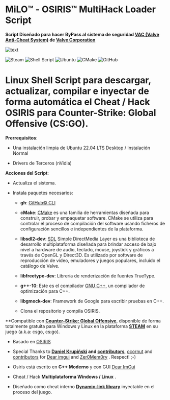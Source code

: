 # MiLO™ - OSIRIS™ MultiHack Loader Script
**Script Diseñado para hacer ByPass al sistema de seguridad [**VAC** (Valve Anti-Cheat System)](https://help.steampowered.com/es/faqs/view/571A-97DA-70E9-FF74) de [Valve Corporation](https://www.valvesoftware.com/)**

![text](https://www.ginx.tv/uploads/Shroud_csgo.jpg)

![Steam](https://img.shields.io/badge/steam-%23000000.svg?style=for-the-badge&logo=steam&logoColor=white)
![Shell Script](https://img.shields.io/badge/shell_script-%23121011.svg?style=for-the-badge&logo=gnu-bash&logoColor=white)
![Ubuntu](https://img.shields.io/badge/Ubuntu-E95420?style=for-the-badge&logo=ubuntu&logoColor=white)
![CMake](https://img.shields.io/badge/CMake-%23008FBA.svg?style=for-the-badge&logo=cmake&logoColor=white)
![GitHub](https://img.shields.io/badge/github-%23121011.svg?style=for-the-badge&logo=github&logoColor=white)

# Linux Shell Script para descargar, actualizar, compilar e inyectar de forma automática el Cheat / Hack OSIRIS para Counter-Strike: Global Offensive (CS:GO).

**Prerrequisitos**:

- Una instalación limpia de Ubuntu 22.04 LTS Desktop / Instalación Normal

- Drivers de Terceros (nVidia)

    
**Acciones del Script**:

- Actualiza el sistema.

- Instala paquetes necesarios:

    - **gh**: [GitHub© CLI](https://cli.github.com/)

    - **cMake**: [CMake](https://cmake.org/) es una familia de herramientas diseñada para construir, probar y empaquetar software. CMake se utiliza para controlar el proceso de compilación del software usando ficheros de configuración sencillos e independientes de la plataforma.

    - **libsdl2-dev**: [SDL](https://www.libsdl.org/) Simple DirectMedia Layer es una biblioteca de desarrollo multiplataforma diseñada para brindar acceso de bajo nivel a hardware de audio, teclado, mouse, joystick y gráficos a través de OpenGL y Direct3D. Es utilizado por software de reproducción de video, emuladores y juegos populares, incluido el catálogo de Valve.

    - **libfreetype-dev**: Librería de renderización de fuentes TrueType. 

    - **g++-10**: Este es el compilador [GNU C++](https://gcc.gnu.org/), un compilador de optimización para C++.

    - **libgmock-dev**: Framework de Google para escribir pruebas en C++.

    - Clona el repositorio y compila OSIRIS.
 


**Compatible con **[Counter-Strike: Global Offensive](https://store.steampowered.com/app/730/CounterStrike_Global_Offensive/?l=spanish)**, disponible de forma totalmente gratuita para Windows y Linux en la plataforma **[STEAM](https://store.steampowered.com)** en su juego  (a.k.a: csgo, cs:go).

- Basado en [OSIRIS](https://github.com/danielkrupinski/Osiris)

- Special Thanks to **[Daniel Krupiński](https://github.com/danielkrupinski/Osiris) and [contributors](https://github.com/danielkrupinski/Osiris/graphs/contributors)**, [ocornut](https://github.com/ocornut) and [contributors](https://github.com/ocornut/imgui/graphs/contributors) for [Dear imgui](https://github.com/ocornut/imgui) and [Zer0Mem0ry](https://github.com/Zer0Mem0ry) . Respect! ;-)

- Osiris está escrito en **C++ Moderno** y con GUI [Dear ImGui](https://github.com/ocornut/imgui)

- Cheat / Hack **Multiplataforma Windows / Linux** .

- Diseñado como cheat interno **[Dynamic-link library](https://en.wikipedia.org/wiki/Dynamic-link_library)** inyectable en el proceso del juego.
